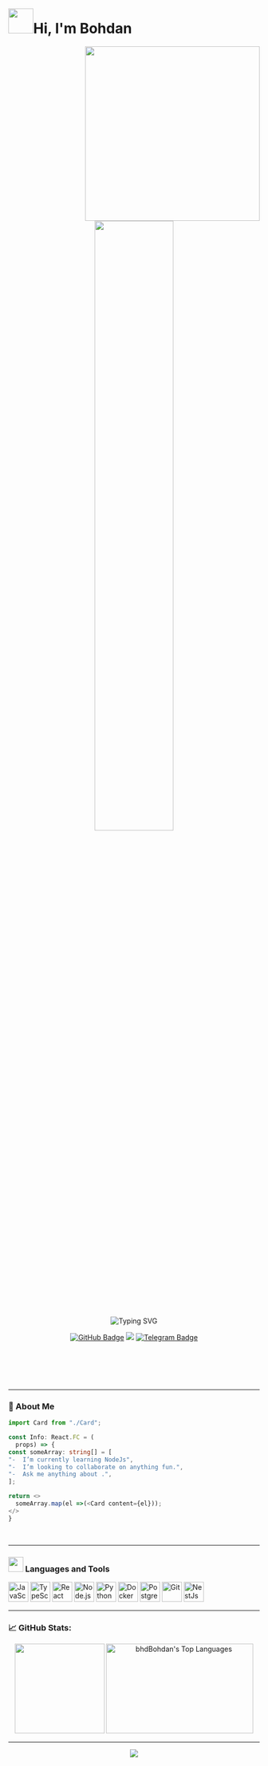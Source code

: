 <!-- README.md -->

<h1 align="left"> <img src="https://media.giphy.com/media/VgCDAzcKvsR6OM0uWg/giphy.gif" width="50">Hi, I'm Bohdan</h1>
 

<div align="center">
  <img src="https://media1.tenor.com/m/gwW4p3z_jbkAAAAd/takumi-chilling.gif" width="350" align="right" />
</div>
<div  align="center"><img src="https://readme-typing-svg.demolab.com?font=Inconsolata&weight=500&size=50&duration=1000&pause=300&color=A7A459&center=true&vCenter=true&multiline=true&repeat=false&random=false&width=1300&height=140&lines=I'm+19yo%2C+student+and+software+developer" width="56%" />

<p align="center">
  <img src="https://readme-typing-svg.demolab.com?font=Fira+Code&duration=1000&pause=600&center=true&width=435&lines=Software+Engineer;Open+Source+Enthusiast;Lifelong+Learner;Backend+%7C+Frontend+%7C+Fullstack" alt="Typing SVG" />
</p>

<p align="center">
  <a href="https://github.com/bhdBohdan"><img src="https://img.shields.io/github/followers/bhdBohdan?label=Follow&style=social" alt="GitHub Badge"/></a>
  <a href="mailto:bogdanohrimchuk@gmail.com"><img src="https://img.shields.io/badge/Email-D14836?style=flat&logo=gmail&logoColor=white"/></a>
 <a href="https://t.me/bhddan">
        <img src="https://img.shields.io/badge/telegram-blue" alt="Telegram Badge">
    </a>
 
</p>
<br>
<br>
<br>
<br>

</div>


---
### 🧠 About Me

```typescript
import Card from "./Card";

const Info: React.FC = (
  props) => {
const someArray: string[] = [
"-  I’m currently learning NodeJs",
"-  I’m looking to collaborate on anything fun.",
"-  Ask me anything about .",
];

return <>
  someArray.map(el =>(<Card content={el}));
</>
}
```
<div>



<br>


</div>

---

###  <img src="https://media.giphy.com/media/WUlplcMpOCEmTGBtBW/giphy.gif" width="30">  Languages and Tools

<p align="left">
  <img src="https://cdn.jsdelivr.net/gh/devicons/devicon/icons/javascript/javascript-original.svg" height="40" alt="JavaScript" />
  <img src="https://cdn.jsdelivr.net/gh/devicons/devicon/icons/typescript/typescript-original.svg" height="40" alt="TypeScript" />
  <img src="https://cdn.jsdelivr.net/gh/devicons/devicon/icons/react/react-original.svg" height="40" alt="React" />
  <img src="https://cdn.jsdelivr.net/gh/devicons/devicon/icons/nodejs/nodejs-original.svg" height="40" alt="Node.js" />
  <img src="https://cdn.jsdelivr.net/gh/devicons/devicon/icons/python/python-original.svg" height="40" alt="Python" />
  <img src="https://cdn.jsdelivr.net/gh/devicons/devicon/icons/docker/docker-original.svg" height="40" alt="Docker" />
  <img src="https://cdn.jsdelivr.net/gh/devicons/devicon/icons/postgresql/postgresql-original.svg" height="40" alt="PostgreSQL" />
  <img src="https://cdn.jsdelivr.net/gh/devicons/devicon/icons/git/git-original.svg" height="40" alt="Git" />
  <img src="https://cdn.jsdelivr.net/gh/devicons/devicon/icons/nestjs/nestjs-original.svg" height="40" alt="NestJs" />

</p>

---
### 📈 GitHub Stats:




<p align="center">
  <img src="https://github-readme-stats.vercel.app/api?username=bhdBohdan&show_icons=true&theme=github_dark" height="180"  />
  <img   src="https://github-readme-stats.vercel.app/api/top-langs?username=bhdBohdan&layout=compact&card_width=275&theme=tokyonight&langs_count=10&hide=c,meson,makefile,m4&exclude_repo=github-readme-stats,BitJanitor,github-activity-readme,fancy-git,challengeBot" alt="bhdBohdan's Top Languages"  width="295"  height="180">

</p>
<p></p>


---



<!-- FOOTER -->

<p align="center">
  <img src="https://capsule-render.vercel.app/api?type=waving&color=gradient&height=200&section=footer"/>
</p>
